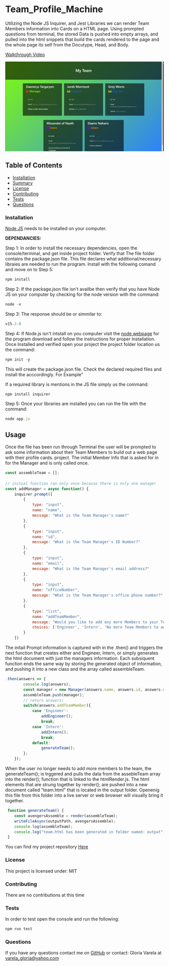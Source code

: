 # Team_Profile_Machine

Utilizing the Node JS Inquirer, and Jest Libraries we can render Team Members information into Cards on a HTML page. Using prompted questions from terminal, the stored Data is pushed into empty arrays, and pulled into the html snippets that build the cards rendered to the page and the whole page its self from the Docutype, Head, and Body.

[Walkthrough Video](https://drive.google.com/file/d/1LYPubLn6zX_uRkoVoCX8jc5uXe7y4ex7/view)

![Visual of the HTML Render 1/24/21 7AM](https://github.com/gcvarela21/Team_Profile_Machine/blob/main/Assets/team_html.png?raw=true)

## Table of Contents

* [Installation](#installation)
* [Summary](#summary)
* [License](#license)
* [Contributing](#contributing)
* [Tests](#tests)
* [Questions](#questions)

### Installation

[Node JS](https://nodejs.org/en/download/) needs to be installed on your computer.

**DEPENDANCIES:**

Step 1:
In order to install the necessary dependencies, open the console/terminal, and get inside project folder. Verify that The file folder contains the package.json file. This file declares what additional/necessary libraies are needed to run the program. Install with the following comand and move on to Step 5:

```javascript
npm install
```

Step 2:
If the package.json file isn't availbe then verify that you have Node JS on your computer by checking for the node version with the command:

```javascript
node -v
```

Step 3:
The response should be or simmilar to:

```javascript
v15.2.0
```

Step 4:
If Node.js isn't intstall on you computer visit the [node webpage](https://nodejs.org/en/download/) for the program download and follow the instructions for proper installation. Once Installed and verified open your project the project folder location us the command:

```javascript
npm init -y
```

This will create the package.json file.
Check the declared required files and install the acccordingly.
For Example"

If a required library is mentions in the JS file simply us the command:

```javascript
npm install inquirer
```

Step 5:
Once your libraries are installed you can run the file with the command:

```javascript
node app.js
```

## Usage

Once the file has been run through Terminal the user will be prompted to ask some information about their Team Members to build out a web page with their profile cards. project. The initial Member Info that is asked for in for the Manager and is only called once.

```javascript
const assembleTeam = [];

// initual function ran only once because there is only one manager
const addManager = async function() {
    inquirer.prompt([
        {
            type: "input",
            name: "name",
            message: "What is the Team Manager's name?"
        },
        {
            type: "input",
            name: "id",
            message: "What is the Team Manager's ID Number?"
        },
        {
            type: "input",
            name: "email",
            message: "What is the Team Manager's email address?"
        },
        {
            type: "input",
            name: "officeNumber",
            message: "What is the Team Manager's office phone number?"
        },
        {
            type: "list",
            name: "addTeamMember",
            message: "Would you like to add any more Members to your Team?",
            choices: ['Engineer', 'Intern', 'No more Team Members to add.']
        }
    ])
```

The initail Prompt information is captured with in the .then() and triggers the next function that creates either and Engineer, Intern, or simply generates the html document with just the managers information. Each subsiquent function ends the same way by storing the generated object of information, and pushing it into a new class and the array called assembleTeam.

```javascript
.then(answers => {
        console.log(answers);
        const manager = new Manager(answers.name, answers.id, answers.email, answers.officeNumber, "Manager");
        assembleTeam.push(manager);
        // return answers;
        switch(answers.addTeamMember){
            case 'Engineer':
                addEngineer();
                break;
            case 'Intern':
                addIntern();
                break;
            default:
                generateTeam();
        };
    }); 
```

When the user no longer needs to add more members to the team, the generateTeam(); is trggered and pulls the data from the assebleTeam array into the render(); function that is linked to the htmlRender.js. The html elements that are strung together by render(); are pushed into a new document called "team.html" that is located in the output folder. Openenig this file from this folder into a live server or web browser will visually bring it together.

```javascript
 function generateTeam() {
    const avengersAssemble = render(assembleTeam);
    writeFileAsync(outputPath, avengersAssemble);
    console.log(assembleTeam);
    console.log("team.html has been generated in folder named: output");
 } 
```

You can find my project repository [Here](https://github.com/gcvarela21/Team_Profile_Machine/)

### License

This project is licensed under:
MIT

### Contributing

There are no contributions at this time

### Tests

In order to test open the console and run the following:

```javascript
npm run test
```

### Questions

If you have any questions contact me on [GitHub](https://github.com/gcvarela21) or contact:
Gloria Varela at varela_gloria@yahoo.com